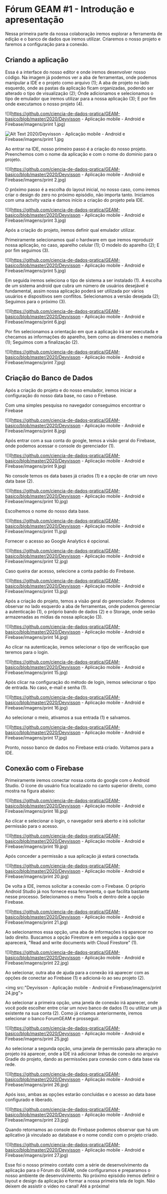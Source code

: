 # Fórum GEAM #1 - Introdução e apresentação

Nessa primeira parte da nossa colaboração iremos explorar a ferramenta de edição e o banco de dados que iremos utilizar. 
Criaremos o nosso projeto e faremos a configuração para a conexão.

## Criando a aplicação

Essa é a interface do nosso editor e onde iremos desenvolver nosso código.
Na imagem já podemos ver a aba de ferramentas, onde podemos manipular a IDE e o projeto como arquivo (1);
A aba de projeto no lado esquerdo, onde as pastas da aplicação ficam organizadas, podendo ser alterado o tipo de visualização (2);
Onde adicionamos e selecionamos o tipo de emulador que iremos utilizar para a nossa aplicação (3);
E por fim onde executamos o nosso projeto (4).

![](https://github.com/ciencia-de-dados-pratica/GEAM-basico/blob/master/2020/Deyvisson - Aplicação mobile - Android e Firebase/imagens/print 1.jpg)  

![Alt Text](https://github.com//{repo}/raw/{branch}/path/to/image.gif)
2020/Deyvisson - Aplicação mobile - Android e Firebase/imagens/print 1.jpg

Ao entrar na IDE, nosso primeiro passo é a criação do nosso projeto.
Preenchemos com o nome da aplicação e com o nome do dominio para o projeto.

![](https://github.com/ciencia-de-dados-pratica/GEAM-basico/blob/master/2020/Deyvisson - Aplicação mobile - Android e Firebase/imagens/print 2.jpg)  

O próximo passo é a escolha do layout inicial, no nosso caso, como iremos criar o design do zero no próximo episódio, não importa tanto.
Iniciamos com uma actvity vazia e damos início a criação do projeto pela IDE.

![](https://github.com/ciencia-de-dados-pratica/GEAM-basico/blob/master/2020/Deyvisson - Aplicação mobile - Android e Firebase/imagens/print 3.jpg)  

Após a criação do projeto, iremos definir qual emulador utilizar.

Primeiramente selecionamos qual o hardware em que iremos reproduzir nossa aplicação, no caso, aparelho celular (1);
O modelo do aparelho (2);
E por fim seguimos (3).

![](https://github.com/ciencia-de-dados-pratica/GEAM-basico/blob/master/2020/Deyvisson - Aplicação mobile - Android e Firebase/imagens/print 5.jpg)  

Em seguida iremos seleciona o tipo de sistema a ser instalado (1).
A escolha de um sistema android que cubra um número de usuários desejável é fundamental, assim nossa aplicação poderá ser
utilizada por vários usuários e dispositivos sem conflitos. 
Selecionamos a versão desejada (2);
Seguimos para o próximo (3).

![](https://github.com/ciencia-de-dados-pratica/GEAM-basico/blob/master/2020/Deyvisson - Aplicação mobile - Android e Firebase/imagens/print 6.jpg)  

Por fim selecionamos a orientação em que a aplicação irá ser executada e checamos as informações do aparelho, bem como as dimensões e memória (1);
Seguimos com a finalização (2).

![](https://github.com/ciencia-de-dados-pratica/GEAM-basico/blob/master/2020/Deyvisson - Aplicação mobile - Android e Firebase/imagens/print 7.jpg)  

## Criação do Banco de Dados

Após a criação do projeto e do nosso emulador, iremos iniciar a configuração do nosso data base, no caso o Firebase.

Com uma simples pesquisa no navegador conseguimos encontrar o Firebase

![](https://github.com/ciencia-de-dados-pratica/GEAM-basico/blob/master/2020/Deyvisson - Aplicação mobile - Android e Firebase/imagens/print 8.jpg)  

Após entrar com a sua conta do google, temos a visão geral do Firebase, onde podemos acessar o console do gerenciador (1).

![](https://github.com/ciencia-de-dados-pratica/GEAM-basico/blob/master/2020/Deyvisson - Aplicação mobile - Android e Firebase/imagens/print 9.jpg)  

No console temos os data bases já criados (1) e a opção de criar um novo data base (2).

![](https://github.com/ciencia-de-dados-pratica/GEAM-basico/blob/master/2020/Deyvisson - Aplicação mobile - Android e Firebase/imagens/print 10.jpg)  

Escolhemos o nome do nosso data base.

![](https://github.com/ciencia-de-dados-pratica/GEAM-basico/blob/master/2020/Deyvisson - Aplicação mobile - Android e Firebase/imagens/print 11.jpg)  

Fornecer o acesso ao Google Analytics é opcional.

![](https://github.com/ciencia-de-dados-pratica/GEAM-basico/blob/master/2020/Deyvisson - Aplicação mobile - Android e Firebase/imagens/print 12.jpg)  

Caso queira dar acesso, selecione a conta padrão do Firebase.

![](https://github.com/ciencia-de-dados-pratica/GEAM-basico/blob/master/2020/Deyvisson - Aplicação mobile - Android e Firebase/imagens/print 13.jpg)  

Após a criação do projeto, temos a visão geral do gerenciador.
Podemos observar no lado esquerdo a aba de ferramentas, onde podemos gerenciar a autenticação (1), o próprio bando de dados (2) e o Storage, onde serão
armazenadas as mídias da nossa aplicação (3).

![](https://github.com/ciencia-de-dados-pratica/GEAM-basico/blob/master/2020/Deyvisson - Aplicação mobile - Android e Firebase/imagens/print 14.jpg)  

Ao clicar na autenticação, iremos selecionar o tipo de verificação que teremos para o login.

![](https://github.com/ciencia-de-dados-pratica/GEAM-basico/blob/master/2020/Deyvisson - Aplicação mobile - Android e Firebase/imagens/print 15.jpg)  

Após clicar na configuração do método de login, iremos selecionar o tipo de entrada. No caso, e-mail e senha (1).

![](https://github.com/ciencia-de-dados-pratica/GEAM-basico/blob/master/2020/Deyvisson - Aplicação mobile - Android e Firebase/imagens/print 16.jpg)  

Ao selecionar o meio, ativamos a sua entrada (1) e salvamos.

![](https://github.com/ciencia-de-dados-pratica/GEAM-basico/blob/master/2020/Deyvisson - Aplicação mobile - Android e Firebase/imagens/print 17.jpg)  

Pronto, nosso banco de dados no Firebase está criado.
Voltamos para a IDE.

## Conexão com o Firebase

Primeiramente iremos conectar nossa conta do google com o Android Studio.
O ícone do usuário fica localizado no canto superior direito, como mostra na figura abaixo:

![](https://github.com/ciencia-de-dados-pratica/GEAM-basico/blob/master/2020/Deyvisson - Aplicação mobile - Android e Firebase/imagens/print 18.jpg)  

Ao clicar e selecionar o login, o navegador será aberto e irá solicitar permissão para o acesso.

![](https://github.com/ciencia-de-dados-pratica/GEAM-basico/blob/master/2020/Deyvisson - Aplicação mobile - Android e Firebase/imagens/print 19.jpg)  

Após conceder a permissão a sua aplicação já estará conectada.

![](https://github.com/ciencia-de-dados-pratica/GEAM-basico/blob/master/2020/Deyvisson - Aplicação mobile - Android e Firebase/imagens/print 20.jpg)  

De volta a IDE, iremos solicitar a conexão com o Firebase.
O próprio Android Studio já nos fornece essa ferramenta, o que facilita bastante nesse processo.
Selecionamos o menu Tools e dentro dele a opção Firebase.

![](https://github.com/ciencia-de-dados-pratica/GEAM-basico/blob/master/2020/Deyvisson - Aplicação mobile - Android e Firebase/imagens/print 21.jpg) 

Ao selecionarmos essa opção, uma aba de informações irá aparecer no lado direito.
Buscamos a opção Firestore e em seguida a opção que aparecerá, "Read and write documents with Cloud Firestore" (1).

![](https://github.com/ciencia-de-dados-pratica/GEAM-basico/blob/master/2020/Deyvisson - Aplicação mobile - Android e Firebase/imagens/print 22.jpg) 

Ao selecionar, outra aba de ajuda para a conexão irá aparecer com as opções de conectar ao Firebase (1) e adicioná-lo ao seu projeto (2).

<img src:"Deyvisson - Aplicação mobile - Android e Firebase/imagens/print 24.jpg"> 

Ao selecionar a primeira opção, uma janela de conexão irá aparecer, onde você pode escolher entre criar um novo banco de dados (1)
ou utilizar um já existente na sua conta (2).
Como já criamos anteriormente, iremos selecionar o banco ForumGEAM e prosseguir.

![](https://github.com/ciencia-de-dados-pratica/GEAM-basico/blob/master/2020/Deyvisson - Aplicação mobile - Android e Firebase/imagens/print 25.jpg) 

Ao selecionar a segunda opção, uma janela de permissão para alteração no projeto irá aparecer, onde a IDE irá adicionar linhas
de conexão no arquivo Gradle do projeto, dando as permissões para conexão com o data base via rede.

![](https://github.com/ciencia-de-dados-pratica/GEAM-basico/blob/master/2020/Deyvisson - Aplicação mobile - Android e Firebase/imagens/print 26.jpg) 

Após isso, ambas as opções estarão concluidas e o acesso ao data base configurado e liberado.

![](https://github.com/ciencia-de-dados-pratica/GEAM-basico/blob/master/2020/Deyvisson - Aplicação mobile - Android e Firebase/imagens/print 23.jpg) 

Quando retornamos ao console do Firebase podemos observar que há um aplicativo já vinculado ao database e o nome condiz com o projeto criado.

![](https://github.com/ciencia-de-dados-pratica/GEAM-basico/blob/master/2020/Deyvisson - Aplicação mobile - Android e Firebase/imagens/print 27.jpg) 

Esse foi o nosso primeiro contato com a série de desenvolvimento da aplicação para o Fórum do GEAM, onde configuramos e preparamos o nosso ambiente
de desenvolvimento. No próximo episódio iremos definir o layout e design da aplicação e formar a nossa primeira tela de login.
Não deixem de assistir o vídeo no canal!
Até a próxima!
